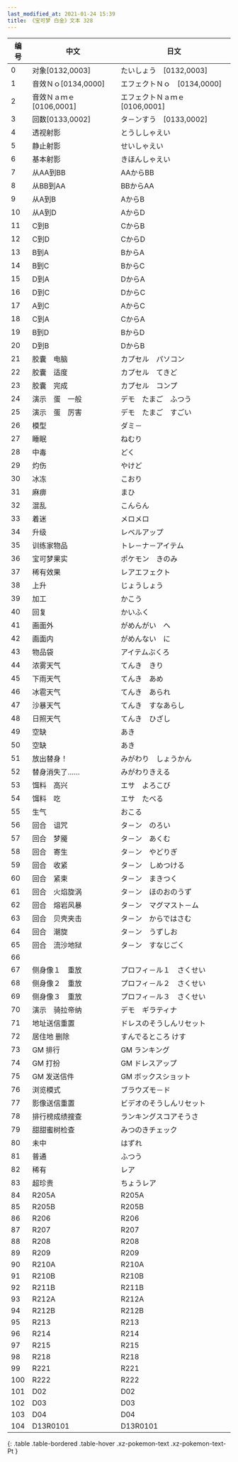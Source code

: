 ```yaml
---
last_modified_at: 2021-01-24 15:39
title: 《宝可梦 白金》文本 328
---
```

| 编号 | 中文 | 日文 |
| ---- | ---- | ---- |
| 0 | 对象[0132,0003] | たいしょう　[0132,0003] |
| 1 | 音效Ｎｏ[0134,0000] | エフェクトＮｏ　[0134,0000] |
| 2 | 音效Ｎａｍｅ[0106,0001] | エフェクトＮａｍｅ　[0106,0001] |
| 3 | 回数[0133,0002] | タ－ンすう　[0133,0002] |
| 4 | 透视射影 | とうししゃえい |
| 5 | 静止射影 | せいしゃえい |
| 6 | 基本射影 | きほんしゃえい |
| 7 | 从AA到BB | AAからBB |
| 8 | 从BB到AA | BBからAA |
| 9 | 从A到B | AからB |
| 10 | 从A到D | AからD |
| 11 | C到B | CからB |
| 12 | C到D | CからD |
| 13 | B到A | BからA |
| 14 | B到C | BからC |
| 15 | D到A | DからA |
| 16 | D到C | DからC |
| 17 | A到C | AからC |
| 18 | C到A | CからA |
| 19 | B到D | BからD |
| 20 | D到B | DからB |
| 21 | 胶囊　电脑 | カプセル　パソコン |
| 22 | 胶囊　适度 | カプセル　てきど |
| 23 | 胶囊　完成 | カプセル　コンプ |
| 24 | 演示　蛋　一般 | デモ　たまご　ふつう |
| 25 | 演示　蛋　厉害 | デモ　たまご　すごい |
| 26 | 模型 | ダミ－ |
| 27 | 睡眠 | ねむり |
| 28 | 中毒 | どく |
| 29 | 灼伤 | やけど |
| 30 | 冰冻 | こおり |
| 31 | 麻痹 | まひ |
| 32 | 混乱 | こんらん |
| 33 | 着迷 | メロメロ |
| 34 | 升级 | レベルアップ |
| 35 | 训练家物品 | トレ－ナ－アイテム |
| 36 | 宝可梦果实 | ポケモン　きのみ |
| 37 | 稀有效果 | レアエフェクト |
| 38 | 上升 | じょうしょう |
| 39 | 加工 | かこう |
| 40 | 回复 | かいふく |
| 41 | 画面外 | がめんがい　へ |
| 42 | 画面内 | がめんない　に |
| 43 | 物品袋 | アイテムぶくろ |
| 44 | 浓雾天气 | てんき　きり |
| 45 | 下雨天气 | てんき　あめ |
| 46 | 冰雹天气 | てんき　あられ |
| 47 | 沙暴天气 | てんき　すなあらし |
| 48 | 日照天气 | てんき　ひざし |
| 49 | 空缺 | あき |
| 50 | 空缺 | あき |
| 51 | 放出替身！ | みがわり　しょうかん |
| 52 | 替身消失了…… | みがわりきえる |
| 53 | 饵料　高兴 | エサ　よろこび |
| 54 | 饵料　吃 | エサ　たべる |
| 55 | 生气 | おこる |
| 56 | 回合　诅咒 | タ－ン　のろい |
| 57 | 回合　梦魇 | タ－ン　あくむ |
| 58 | 回合　寄生 | タ－ン　やどりぎ |
| 59 | 回合　收紧 | タ－ン　しめつける |
| 60 | 回合　紧束 | タ－ン　まきつく |
| 61 | 回合　火焰旋涡 | タ－ン　ほのおのうず |
| 62 | 回合　熔岩风暴 | タ－ン　マグマスト－ム |
| 63 | 回合　贝壳夹击 | タ－ン　からではさむ |
| 64 | 回合　潮旋 | タ－ン　うずしお |
| 65 | 回合　流沙地狱 | タ－ン　すなじごく |
| 66 |   |   |
| 67 | 侧身像１　重放 | プロフィ－ル１　さくせい |
| 68 | 侧身像２　重放 | プロフィ－ル２　さくせい |
| 69 | 侧身像３　重放 | プロフィ－ル３　さくせい |
| 70 | 演示　骑拉帝纳 | デモ　ギラティナ |
| 71 | 地址送信重置 | ドレスのそうしんリセット |
| 72 | 居住地 删除 | すんでるところ けす |
| 73 | GM 排行 | GM ランキング |
| 74 | GM 打扮 | GM ドレスアップ |
| 75 | GM 发送信件 | GM ボックスショット |
| 76 | 浏览模式 | ブラウズモ－ド |
| 77 | 影像送信重置 | ビデオのそうしんリセット |
| 78 | 排行榜成绩搜查 | ランキングスコアそうさ |
| 79 | 甜甜蜜树检查 | みつのきチェック |
| 80 | 未中 | はずれ |
| 81 | 普通 | ふつう |
| 82 | 稀有 | レア |
| 83 | 超珍贵 | ちょうレア |
| 84 | R205A | R205A |
| 85 | R205B | R205B |
| 86 | R206 | R206 |
| 87 | R207 | R207 |
| 88 | R208 | R208 |
| 89 | R209 | R209 |
| 90 | R210A | R210A |
| 91 | R210B | R210B |
| 92 | R211B | R211B |
| 93 | R212A | R212A |
| 94 | R212B | R212B |
| 95 | R213 | R213 |
| 96 | R214 | R214 |
| 97 | R215 | R215 |
| 98 | R218 | R218 |
| 99 | R221 | R221 |
| 100 | R222 | R222 |
| 101 | D02 | D02 |
| 102 | D03 | D03 |
| 103 | D04 | D04 |
| 104 | D13R0101 | D13R0101 |
{: .table .table-bordered .table-hover .xz-pokemon-text .xz-pokemon-text-Pt }
